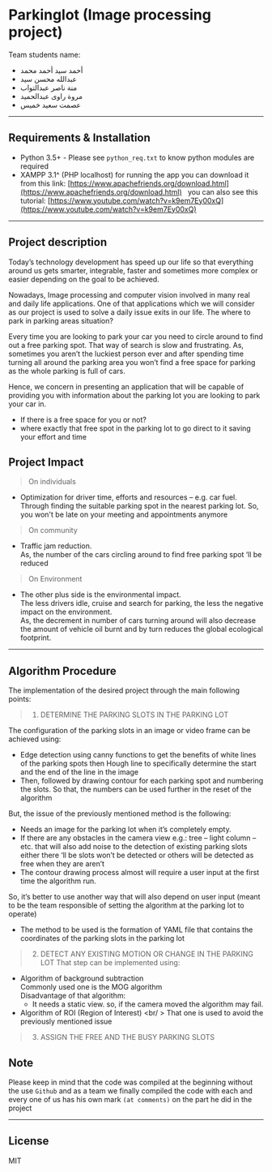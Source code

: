 # Parkinglot (Image processing project)

Team students name:
- أحمد سيد أحمد محمد
&nbsp;
- عبدالله محسن سيد
&nbsp;
- منة ناصر عبدالتواب
&nbsp;
- مروة راوى عبدالحميد
&nbsp;
- عصمت سعيد خميس

---

Requirements & Installation
------
- Python 3.5+ - Please see `python_req.txt` to know python modules are required
&nbsp;
- XAMPP 3.1^ (PHP localhost) for running the app
you can download it from this link: [https://www.apachefriends.org/download.html](https://www.apachefriends.org/download.html)
&nbsp;
you can also see this tutorial: [https://www.youtube.com/watch?v=k9em7Ey00xQ](https://www.youtube.com/watch?v=k9em7Ey00xQ)
&nbsp;

---

Project description
------
Today’s technology development has speed up our life so that everything around us gets smarter, integrable, faster and sometimes more complex or easier depending on the goal to be achieved.

Nowadays, Image processing and computer vision involved in many real and daily life applications.
One of that applications which we will consider as our project is used to solve a daily issue exits in our life. The where to park in parking areas situation?

Every time you are looking to park your car you need to circle around to find out a free parking spot. That way of search is slow and frustrating. As, sometimes you aren’t the luckiest person ever and after spending time turning all around the parking area you won’t find a free space for parking as the whole parking is full of cars.

Hence, we concern in presenting an application that will be capable of providing you with information about the parking lot you are looking to park your car in. 
  - If there is a free space for you or not?
  - where exactly that free spot in the parking lot to go direct to it saving your effort and time


Project Impact
------
> On individuals 
-	Optimization for driver time, efforts and resources – e.g. car fuel. 
<br/> Through finding the suitable parking spot in the nearest parking lot. So, you won't be late on your meeting and appointments anymore
> On community
-	Traffic jam reduction. 
  <br/>As, the number of the cars circling around to find free parking spot ‘ll be reduced
> On Environment
-	The other plus side is the environmental impact.
  <br/>The less drivers idle, cruise and search for parking, the less the negative impact on the environment. 
  <br/>As, the decrement in number of cars turning around will also decrease the amount of vehicle oil burnt and by turn reduces the global ecological footprint.

----------

Algorithm Procedure
------
The implementation of the desired project through the main following points: 
>1. DETERMINE THE PARKING SLOTS IN THE PARKING LOT

The configuration of the parking slots in an image or video frame can be achieved using:
  -	Edge detection using canny functions to get the benefits of white lines of the parking spots then Hough line to specifically determine the start and the end of the line in the image
  -	Then, followed by drawing contour for each parking spot and numbering the slots. So that, the numbers can be used further in the reset of the algorithm  

But, the issue of the previously mentioned method is the following:
  -	Needs an image for the parking lot when it’s completely empty.
  -	If there are any obstacles in the camera view e.g.: tree – light column – etc. that will also add noise to the detection of existing parking slots either there ‘ll be slots won’t be detected or others will be detected as free when they are aren’t
  -	The contour drawing process almost will require a user input at the first time the algorithm run. 

So, it’s better to use another way that will also depend on user input (meant to be the team responsible of setting the algorithm at the parking lot to operate)
  -	The method to be used is the formation of YAML file that contains the coordinates of the parking slots in the parking lot
>2. DETECT ANY EXISTING MOTION OR CHANGE IN THE PARKING LOT
That step can be implemented using:
  - Algorithm of background subtraction
  <br/> Commonly used one is the MOG algorithm 
  <br/> Disadvantage of that algorithm:
    * It needs a static view. so, if the camera moved the algorithm may fail.
  - Algorithm of ROI (Region of Interest)
  <br/ > That one is used to avoid the previously mentioned issue

>3. ASSIGN THE FREE AND THE BUSY PARKING SLOTS



Note
------
Please keep in mind that the code was compiled at the beginning without the use `Github`
and as a team we finally compiled the code with each and every one of us has his
own mark `(at comments)` on the part he did in the project

---

License
------
MIT
